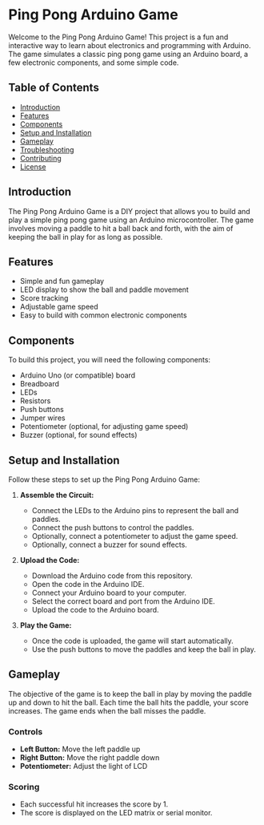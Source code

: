# Ping Pong Arduino Game

Welcome to the Ping Pong Arduino Game! This project is a fun and interactive way to learn about electronics and programming with Arduino. The game simulates a classic ping pong game using an Arduino board, a few electronic components, and some simple code.

## Table of Contents

- [Introduction](#introduction)
- [Features](#features)
- [Components](#components)
- [Setup and Installation](#setup-and-installation)
- [Gameplay](#gameplay)
- [Troubleshooting](#troubleshooting)
- [Contributing](#contributing)
- [License](#license)

## Introduction

The Ping Pong Arduino Game is a DIY project that allows you to build and play a simple ping pong game using an Arduino microcontroller. The game involves moving a paddle to hit a ball back and forth, with the aim of keeping the ball in play for as long as possible.

## Features

- Simple and fun gameplay
- LED display to show the ball and paddle movement
- Score tracking
- Adjustable game speed
- Easy to build with common electronic components

## Components

To build this project, you will need the following components:

- Arduino Uno (or compatible) board
- Breadboard
- LEDs
- Resistors
- Push buttons
- Jumper wires
- Potentiometer (optional, for adjusting game speed)
- Buzzer (optional, for sound effects)

## Setup and Installation

Follow these steps to set up the Ping Pong Arduino Game:

1. **Assemble the Circuit:**
   - Connect the LEDs to the Arduino pins to represent the ball and paddles.
   - Connect the push buttons to control the paddles.
   - Optionally, connect a potentiometer to adjust the game speed.
   - Optionally, connect a buzzer for sound effects.

2. **Upload the Code:**
   - Download the Arduino code from this repository.
   - Open the code in the Arduino IDE.
   - Connect your Arduino board to your computer.
   - Select the correct board and port from the Arduino IDE.
   - Upload the code to the Arduino board.

3. **Play the Game:**
   - Once the code is uploaded, the game will start automatically.
   - Use the push buttons to move the paddles and keep the ball in play.

## Gameplay

The objective of the game is to keep the ball in play by moving the paddle up and down to hit the ball. Each time the ball hits the paddle, your score increases. The game ends when the ball misses the paddle.

### Controls

- **Left Button:** Move the left paddle up
- **Right Button:** Move the right paddle down
- **Potentiometer:** Adjust the light of LCD

### Scoring

- Each successful hit increases the score by 1.
- The score is displayed on the LED matrix or serial monitor.


